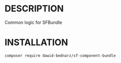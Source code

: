 # DESCRIPTION
Common logic for SFBundle
# INSTALLATION
``
composer require dawid-bednarz/sf-component-bundle
``

